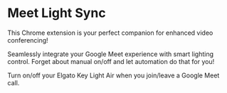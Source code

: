 # Meet Light Sync
This Chrome extension is your perfect companion for enhanced video conferencing!

Seamlessly integrate your Google Meet experience with smart lighting control. Forget about manual on/off and let automation do that for you!

Turn on/off your Elgato Key Light Air when you join/leave a Google Meet call.
